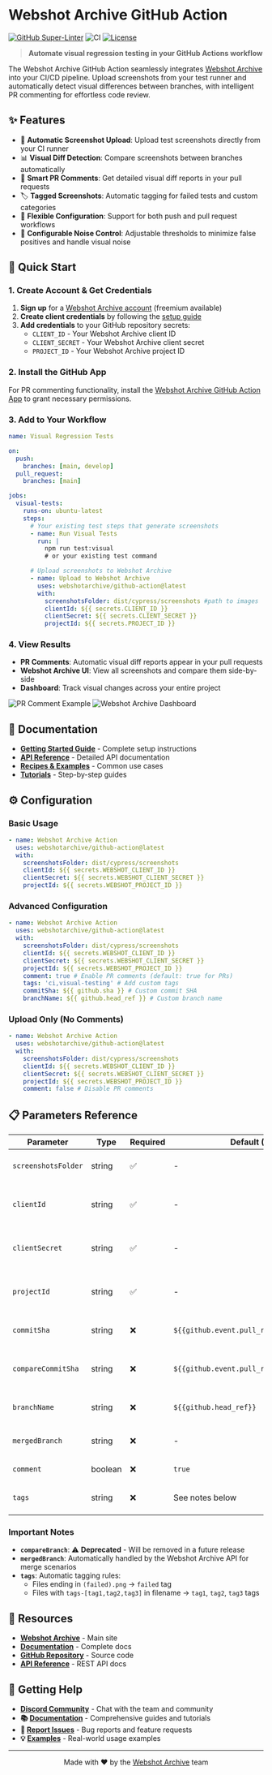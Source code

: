 # Webshot Archive GitHub Action

[![GitHub Super-Linter](https://github.com/webshotarchive/github-action/actions/workflows/linter.yml/badge.svg)](https://github.com/super-linter/super-linter)
![CI](https://github.com/webshotarchive/github-action/actions/workflows/ci.yml/badge.svg)
[![License](https://img.shields.io/badge/license-Apache%202.0-blue.svg)](LICENSE)

> **Automate visual regression testing in your GitHub Actions workflow**

The Webshot Archive GitHub Action seamlessly integrates
[Webshot Archive](https://www.webshotarchive.com) into your CI/CD pipeline.
Upload screenshots from your test runner and automatically detect visual
differences between branches, with intelligent PR commenting for effortless code
review.

## ✨ Features

- 🔄 **Automatic Screenshot Upload**: Upload test screenshots directly from your
  CI runner
- 📊 **Visual Diff Detection**: Compare screenshots between branches
  automatically
- 💬 **Smart PR Comments**: Get detailed visual diff reports in your pull
  requests
- 🏷️ **Tagged Screenshots**: Automatic tagging for failed tests and custom
  categories
- 🔧 **Flexible Configuration**: Support for both push and pull request
  workflows
- 🎯 **Configurable Noise Control**: Adjustable thresholds to minimize false
  positives and handle visual noise

## 🚀 Quick Start

### 1. Create Account & Get Credentials

1. **Sign up** for a [Webshot Archive account](https://www.webshotarchive.com)
   (freemium available)
1. **Create client credentials** by following the
   [setup guide](https://docs.webshotarchive.com/docs/tutorial-basics/create-client-credentials)
1. **Add credentials** to your GitHub repository secrets:
   - `CLIENT_ID` - Your Webshot Archive client ID
   - `CLIENT_SECRET` - Your Webshot Archive client secret
   - `PROJECT_ID` - Your Webshot Archive project ID

### 2. Install the GitHub App

For PR commenting functionality, install the
[Webshot Archive GitHub Action App](https://github.com/apps/webshot-archive-github-action/installations/new)
to grant necessary permissions.

### 3. Add to Your Workflow

```yaml
name: Visual Regression Tests

on:
  push:
    branches: [main, develop]
  pull_request:
    branches: [main]

jobs:
  visual-tests:
    runs-on: ubuntu-latest
    steps:
      # Your existing test steps that generate screenshots
      - name: Run Visual Tests
        run: |
          npm run test:visual
          # or your existing test command

      # Upload screenshots to Webshot Archive
      - name: Upload to Webshot Archive
        uses: webshotarchive/github-action@latest
        with:
          screenshotsFolder: dist/cypress/screenshots #path to images
          clientId: ${{ secrets.CLIENT_ID }}
          clientSecret: ${{ secrets.CLIENT_SECRET }}
          projectId: ${{ secrets.PROJECT_ID }}
```

### 4. View Results

- **PR Comments**: Automatic visual diff reports appear in your pull requests
- **Webshot Archive UI**: View all screenshots and compare them side-by-side
- **Dashboard**: Track visual changes across your entire project

![PR Comment Example](./docs/assets/github-comment.png)
![Webshot Archive Dashboard](./docs/assets/pixel-ui.png)

## 📖 Documentation

- **[Getting Started Guide](https://docs.webshotarchive.com/docs/intro)** -
  Complete setup instructions
- **[API Reference](https://docs.webshotarchive.com/docs/api)** - Detailed API
  documentation
- **[Recipes & Examples](https://docs.webshotarchive.com/docs/recipes/push-pr-action)** -
  Common use cases
- **[Tutorials](https://docs.webshotarchive.com/docs/intro)** - Step-by-step
  guides

## ⚙️ Configuration

### Basic Usage

```yaml
- name: Webshot Archive Action
  uses: webshotarchive/github-action@latest
  with:
    screenshotsFolder: dist/cypress/screenshots
    clientId: ${{ secrets.WEBSHOT_CLIENT_ID }}
    clientSecret: ${{ secrets.WEBSHOT_CLIENT_SECRET }}
    projectId: ${{ secrets.WEBSHOT_PROJECT_ID }}
```

### Advanced Configuration

```yaml
- name: Webshot Archive Action
  uses: webshotarchive/github-action@latest
  with:
    screenshotsFolder: dist/cypress/screenshots
    clientId: ${{ secrets.WEBSHOT_CLIENT_ID }}
    clientSecret: ${{ secrets.WEBSHOT_CLIENT_SECRET }}
    projectId: ${{ secrets.WEBSHOT_PROJECT_ID }}
    comment: true # Enable PR comments (default: true for PRs)
    tags: 'ci,visual-testing' # Add custom tags
    commitSha: ${{ github.sha }} # Custom commit SHA
    branchName: ${{ github.head_ref }} # Custom branch name
```

### Upload Only (No Comments)

```yaml
- name: Webshot Archive Action
  uses: webshotarchive/github-action@latest
  with:
    screenshotsFolder: dist/cypress/screenshots
    clientId: ${{ secrets.WEBSHOT_CLIENT_ID }}
    clientSecret: ${{ secrets.WEBSHOT_CLIENT_SECRET }}
    projectId: ${{ secrets.WEBSHOT_PROJECT_ID }}
    comment: false # Disable PR comments
```

## 📋 Parameters Reference

| Parameter           | Type    | Required | Default (PR)                              | Default (Push)             | Description                        |
| ------------------- | ------- | -------- | ----------------------------------------- | -------------------------- | ---------------------------------- |
| `screenshotsFolder` | string  | ✅       | -                                         | -                          | Path to screenshots directory      |
| `clientId`          | string  | ✅       | -                                         | -                          | Your Webshot Archive client ID     |
| `clientSecret`      | string  | ✅       | -                                         | -                          | Your Webshot Archive client secret |
| `projectId`         | string  | ✅       | -                                         | -                          | Your Webshot Archive project ID    |
| `commitSha`         | string  | ❌       | `${{github.event.pull_request.head.sha}}` | `${{github.event.after}}`  | Commit SHA for screenshots         |
| `compareCommitSha`  | string  | ❌       | `${{github.event.pull_request.base.sha}}` | `${{github.event.before}}` | Commit SHA to compare against      |
| `branchName`        | string  | ❌       | `${{github.head_ref}}`                    | `${GITHUB_REF##*/}`        | Branch name for screenshots        |
| `mergedBranch`      | string  | ❌       | -                                         | See notes below            | Branch that was merged             |
| `comment`           | boolean | ❌       | `true`                                    | `false`                    | Enable PR comments                 |
| `tags`              | string  | ❌       | See notes below                           | See notes below            | Custom tags for screenshots        |

### Important Notes

- **`compareBranch`**: ⚠️ **Deprecated** - Will be removed in a future release
- **`mergedBranch`**: Automatically handled by the Webshot Archive API for merge
  scenarios
- **`tags`**: Automatic tagging rules:
  - Files ending in `(failed).png` → `failed` tag
  - Files with `tags-[tag1,tag2,tag3]` in filename → `tag1`, `tag2`, `tag3` tags

## 🔗 Resources

- **[Webshot Archive](https://www.webshotarchive.com)** - Main site
- **[Documentation](https://docs.webshotarchive.com/)** - Complete docs
- **[GitHub Repository](https://github.com/webshotarchive/github-action)** -
  Source code
- **[API Reference](https://docs.webshotarchive.com/docs/api)** - REST API docs

## 🤝 Getting Help

- **[Discord Community](https://discord.gg/a9qkpVxPnF)** - Chat with the team
  and community
- **📚 [Documentation](https://docs.webshotarchive.com/)** - Comprehensive
  guides and tutorials
- **🐛
  [Report Issues](https://github.com/webshotarchive/github-action/issues/new)** -
  Bug reports and feature requests
- **💡
  [Examples](https://docs.webshotarchive.com/docs/recipes/push-pr-action)** -
  Real-world usage examples

---

<div align="center">
  <p>Made with ❤️ by the <a href="https://www.webshotarchive.com">Webshot Archive</a> team</p>
</div>

